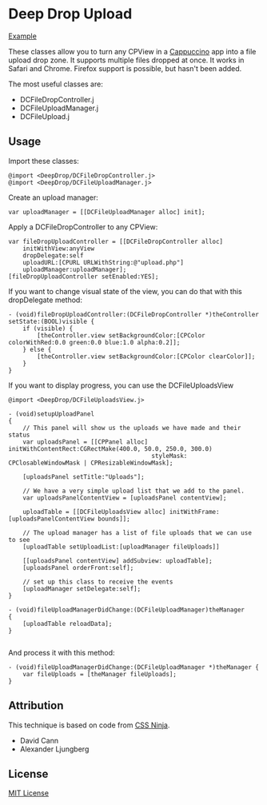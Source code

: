Deep Drop Upload
==========

[Example](http://labs.astrobunny.net/cappdemos/deepdrop/)

These classes allow you to turn any CPView in a [Cappuccino](http://github.com/cappuccino/cappuccino) app into a file upload drop zone.  It supports multiple files dropped at once.  It works in Safari and Chrome.  Firefox support is possible, but hasn't been added.

The most useful classes are:

* DCFileDropController.j
* DCFileUploadManager.j
* DCFileUpload.j


## Usage

Import these classes:

```objectivej
@import <DeepDrop/DCFileDropController.j>
@import <DeepDrop/DCFileUploadManager.j>
```

Create an upload manager:

```objectivej
var uploadManager = [[DCFileUploadManager alloc] init];
```

Apply a DCFileDropController to any CPView:

```objectivej
var fileDropUploadController = [[DCFileDropController alloc] 
	initWithView:anyView 
	dropDelegate:self 
	uploadURL:[CPURL URLWithString:@"upload.php"] 
	uploadManager:uploadManager];
[fileDropUploadController setEnabled:YES];
```

If you want to change visual state of the view, you can do that with this dropDelegate method:

```objectivej
- (void)fileDropUploadController:(DCFileDropController *)theController setState:(BOOL)visible {
	if (visible) {
		[theController.view setBackgroundColor:[CPColor colorWithRed:0.0 green:0.0 blue:1.0 alpha:0.2]];
	} else {
		[theController.view setBackgroundColor:[CPColor clearColor]];
	}
}
```

If you want to display progress, you can use the DCFileUploadsView

```objectivej
@import <DeepDrop/DCFileUploadsView.j>

- (void)setupUploadPanel
{
	// This panel will show us the uploads we have made and their status
	var uploadsPanel = [[CPPanel alloc] initWithContentRect:CGRectMake(400.0, 50.0, 250.0, 300.0)
										styleMask: CPClosableWindowMask | CPResizableWindowMask];

	[uploadsPanel setTitle:"Uploads"];

	// We have a very simple upload list that we add to the panel.
	var uploadsPanelContentView = [uploadsPanel contentView];

	uploadTable = [[DCFileUploadsView alloc] initWithFrame:[uploadsPanelContentView bounds]];

	// The upload manager has a list of file uploads that we can use to see
	[uploadTable setUploadList:[uploadManager fileUploads]]

	[[uploadsPanel contentView] addSubview: uploadTable];
	[uploadsPanel orderFront:self];

	// set up this class to receive the events
	[uploadManager setDelegate:self];
}
	
- (void)fileUploadManagerDidChange:(DCFileUploadManager)theManager
{
	[uploadTable reloadData];
}
	
```

And process it with this method:

```objectivej
- (void)fileUploadManagerDidChange:(DCFileUploadManager *)theManager {
	var fileUploads = [theManager fileUploads];
}
```


## Attribution

This technique is based on code from [CSS Ninja](http://www.thecssninja.com/javascript/gmail-upload).

* David Cann
* Alexander Ljungberg


## License

[MIT License](http://www.opensource.org/licenses/mit-license.php)
